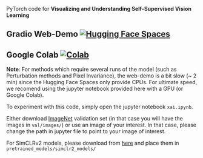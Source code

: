 PyTorch code for **Visualizing and Understanding Self-Supervised Vision Learning**

## Gradio Web-Demo [![Hugging Face Spaces](https://img.shields.io/badge/%F0%9F%A4%97%20Hugging%20Face-Spaces-blue)](https://huggingface.co/spaces/Annon/xai-self-supervised)
## Google Colab [![Colab](https://colab.research.google.com/img/colab_favicon_256px.png)](https://colab.research.google.com/drive/1C3io30vzdGhxywhapJYE-lsITYLofhAe?usp=sharing)

**Note**: For methods which require several runs of the model (such as Perturbation methods and Pixel Invariance), the web-demo is a bit slow (~ 2 min) since the Hugging Face Spaces only provide CPUs. For ultimate speed, we recomend using the jupyter notebook provided here with a GPU (or Google Colab). 

To experiment with this code, simply open the jupyter notebook `xai.ipynb`.

Either download [ImageNet](https://image-net.org/download.php) validation set (in that case you will have the images in `val/images/`) or use an image of your interest. In that case, please change the path in jupyter file to point to your image of interest. 

For SimCLRv2 models, please download from [here](https://drive.google.com/drive/folders/1mw5o_6kzYNnI-IJAUgNYDGFNV8ig3Rer?usp=sharing) and place them in `pretrained_models/simclr2_models/`
